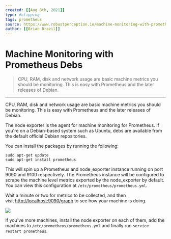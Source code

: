 ```yaml
---
created: [[Aug 8th, 2021]]
type: #clipping
tags: prometheus 
source: https://www.robustperception.io/machine-monitoring-with-prometheus-debs
author: [[Brian Brazil]] 
---
```

# Machine Monitoring with Prometheus Debs

> CPU, RAM, disk and network usage are basic machine metrics you should be monitoring. This is easy with Prometheus and the later releases of Debian.

---
CPU, RAM, disk and network usage are basic machine metrics you should be monitoring. This is easy with Prometheus and the later releases of Debian.

The node exporter is the agent for machine monitoring for Prometheus. If you're on a Debian-based system such as Ubuntu, debs are available from the default official Debian repositories.

You can install the packages by running the following:
```shell
sudo apt-get update
sudo apt-get install prometheus
```

This will spin up a Prometheus and node_exporter instance running on port 9090 and 9100 respectively. The Prometheus instance will be configured to scrape the machine level metrics exported by the node_exporter by default. You can view this configuration at `/etc/prometheus/prometheus.yml`.

Wait a minute or two for metrics to be collected, and then visit [http://localhost:9090/graph](http://localhost:9090/graph) to see how your machine is doing.

[![](https://www.robustperception.io/wp-content/uploads/2015/09/Screen-Shot-2017-09-06-at-15.03.32-600x450.png)](https://www.robustperception.io/wp-content/uploads/2015/09/Screen-Shot-2017-09-06-at-15.03.32.png)

If you've more machines, install the node exporter on each of them, add the machines to `/etc/prometheus/prometheus.yml` and finally run `service restart prometheus`.
